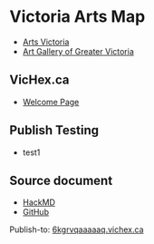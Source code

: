 # Victoria Arts Map

* [Arts Victoria](https://artsvictoria.ca/)
* [Art Gallery of Greater Victoria](https://aggv.ca/)

## VicHex.ca

* [Welcome Page](https://6kgrvlbslccq.vichex.ca/)

## Publish Testing

* test1

## Source document

* [HackMD](https://hackmd.io/Fi7MHTzQQPOYVLvmxhyp_g)
* [GitHub](https://github.com/hexcamp/hackmd-notes/blob/main/vichex-arts-map/index.md)

Publish-to: [6kgrvqaaaaaq.vichex.ca](https://6kgrvqaaaaaq.vichex.ca/)
